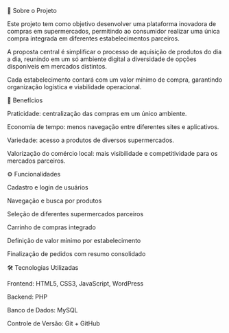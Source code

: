 📌 Sobre o Projeto

Este projeto tem como objetivo desenvolver uma plataforma inovadora de compras em supermercados, permitindo ao consumidor realizar uma única compra integrada em diferentes estabelecimentos parceiros.

A proposta central é simplificar o processo de aquisição de produtos do dia a dia, reunindo em um só ambiente digital a diversidade de opções disponíveis em mercados distintos.

Cada estabelecimento contará com um valor mínimo de compra, garantindo organização logística e viabilidade operacional.

🚀 Benefícios

Praticidade: centralização das compras em um único ambiente.

Economia de tempo: menos navegação entre diferentes sites e aplicativos.

Variedade: acesso a produtos de diversos supermercados.

Valorização do comércio local: mais visibilidade e competitividade para os mercados parceiros.

⚙️ Funcionalidades

Cadastro e login de usuários

Navegação e busca por produtos

Seleção de diferentes supermercados parceiros

Carrinho de compras integrado

Definição de valor mínimo por estabelecimento

Finalização de pedidos com resumo consolidado

🛠️ Tecnologias Utilizadas

Frontend: HTML5, CSS3, JavaScript, WordPress

Backend: PHP

Banco de Dados: MySQL

Controle de Versão: Git + GitHub
